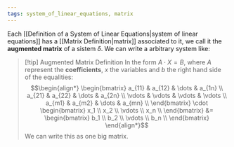 ```yaml
---
tags: system_of_linear_equations, matrix
---
```

Each [[Definition of a System of Linear Equations|system of linear equations]] has a [[Matrix Definition|matrix]] associated to it, we call it the **augmented matrix** of a sistem $\delta$. We can write a arbitrary system like:

>[!tip] Augmented Matrix Definition
> In the form $A \cdot X = B$, where $A$ represent the **coefficients**, $x$ the variables and $b$ the right hand side of the equalities:
> $$\begin{align*}
\begin{bmatrix}
a_{11} & a_{12} & \dots & a_{1n} \\
a_{21} & a_{22} & \dots & a_{2n} \\
\vdots & \vdots & \vdots & \vdots \\
a_{m1} & a_{m2} & \dots & a_{mn} \\
\end{bmatrix} \cdot \begin{bmatrix} x_1 \\ x_2 \\ \vdots \\ x_n \\ \end{bmatrix} &= \begin{bmatrix} b_1 \\ b_2 \\ \vdots \\ b_n \\ \end{bmatrix}
\end{align*}$$ We can write this as one big matrix.


